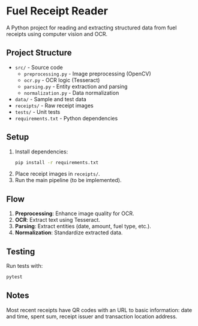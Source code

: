 # Fuel Receipt Reader

A Python project for reading and extracting structured data from fuel receipts using computer vision and OCR.

## Project Structure
- `src/` - Source code
  - `preprocessing.py` - Image preprocessing (OpenCV)
  - `ocr.py` - OCR logic (Tesseract)
  - `parsing.py` - Entity extraction and parsing
  - `normalization.py` - Data normalization
- `data/` - Sample and test data
- `receipts/` - Raw receipt images
- `tests/` - Unit tests
- `requirements.txt` - Python dependencies

## Setup
1. Install dependencies:
   ```bash
   pip install -r requirements.txt
   ```
2. Place receipt images in `receipts/`.
3. Run the main pipeline (to be implemented).

## Flow
1. **Preprocessing**: Enhance image quality for OCR.
2. **OCR**: Extract text using Tesseract.
3. **Parsing**: Extract entities (date, amount, fuel type, etc.).
4. **Normalization**: Standardize extracted data.

## Testing
Run tests with:
```bash
pytest
```

## Notes

Most recent receipts have QR codes with an URL to basic information: date and time, spent sum, receipt issuer and transaction location address.

